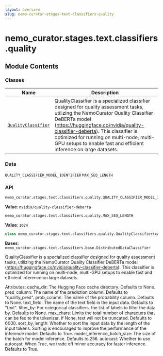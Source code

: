 ```yaml
---
layout: overview
slug: nemo-curator-stages-text-classifiers-quality
---
```


# nemo_curator.stages.text.classifiers.quality



## Module Contents

### Classes

| Name | Description |
|------|-------------|
| [`QualityClassifier`](#nemo_curatorstagestextclassifiersqualityqualityclassifier) | QualityClassifier is a specialized classifier designed for quality assessment tasks, utilizing the NemoCurator Quality Classifier DeBERTa model (https://huggingface.co/nvidia/quality-classifier-deberta). This classifier is optimized for running on multi-node, multi-GPU setups to enable fast and efficient inference on large datasets. |

### Data

`QUALITY_CLASSIFIER_MODEL_IDENTIFIER`
`MAX_SEQ_LENGTH`

### API

```python
nemo_curator.stages.text.classifiers.quality.QUALITY_CLASSIFIER_MODEL_IDENTIFIER
```

**Value**: `nvidia/quality-classifier-deberta`


```python
nemo_curator.stages.text.classifiers.quality.MAX_SEQ_LENGTH
```

**Value**: `1024`


```python
class nemo_curator.stages.text.classifiers.quality.QualityClassifier(cache_dir: str | None = None, pred_column: str = 'quality_pred', prob_column: str | None = None, text_field: str = 'text', filter_by: list[str] | None = None, max_chars: int = 6000, sort_by_length: bool = True, model_inference_batch_size: int = 256, autocast: bool = True)
```

**Bases**: `nemo_curator.stages.text.classifiers.base.DistributedDataClassifier`

QualityClassifier is a specialized classifier designed for quality assessment tasks,
utilizing the NemoCurator Quality Classifier DeBERTa model (https://huggingface.co/nvidia/quality-classifier-deberta).
This classifier is optimized for running on multi-node, multi-GPU setups to enable fast and efficient inference on large datasets.

Attributes:
    cache_dir: The Hugging Face cache directory. Defaults to None.
    pred_column: The name of the prediction column. Defaults to "quality_pred".
    prob_column: The name of the probability column. Defaults to None.
    text_field: The name of the text field in the input data. Defaults to "text".
    filter_by: For categorical classifiers, the list of labels to filter the data by. Defaults to None.
    max_chars: Limits the total number of characters that can be fed to the tokenizer.
        If None, text will not be truncated. Defaults to 6000.
    sort_by_length: Whether to sort the input data by the length of the input tokens.
        Sorting is encouraged to improve the performance of the inference model. Defaults to True.
    model_inference_batch_size: The size of the batch for model inference. Defaults to 256.
    autocast: Whether to use autocast. When True, we trade off minor accuracy for faster inference.
        Defaults to True.
